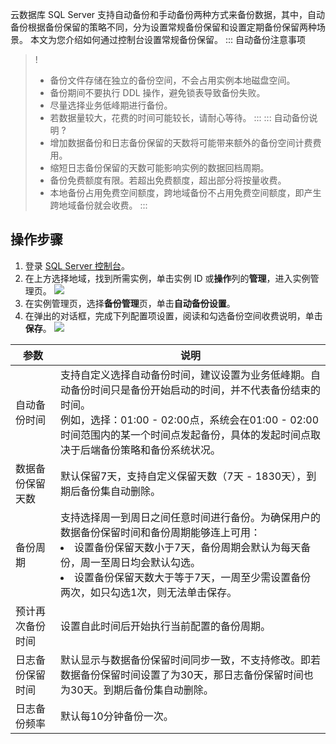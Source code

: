 云数据库 SQL Server 支持自动备份和手动备份两种方式来备份数据，其中，自动备份根据备份保留的策略不同，分为设置常规备份保留和设置定期备份保留两种场景。
本文为您介绍如何通过控制台设置常规备份保留。
<dx-accordion>
::: 自动备份注意事项
>!
>- 备份文件存储在独立的备份空间，不会占用实例本地磁盘空间。
>- 备份期间不要执行 DDL 操作，避免锁表导致备份失败。
>- 尽量选择业务低峰期进行备份。
>- 若数据量较大，花费的时间可能较长，请耐心等待。
:::
::: 自动备份说明
>?
>- 增加数据备份和日志备份保留的天数将可能带来额外的备份空间计费费用。
>- 缩短日志备份保留的天数可能影响实例的数据回档周期。
>- 备份免费额度有限。若超出免费额度，超出部分将按量收费。
>- 本地备份占用免费空间额度，跨地域备份不占用免费空间额度，即产生跨地域备份就会收费。
:::
</dx-accordion>

## 操作步骤

1. 登录 [SQL Server 控制台](https://console.cloud.tencent.com/sqlserver)。
2. 在上方选择地域，找到所需实例，单击实例 ID 或**操作**列的**管理**，进入实例管理页。
![](https://qcloudimg.tencent-cloud.cn/raw/3bb7a0be93f6fb3fa7879389c90b9876.png)
3. 在实例管理页，选择**备份管理**页，单击**自动备份设置**。
4. 在弹出的对话框，完成下列配置项设置，阅读和勾选备份空间收费说明，单击**保存**。
![](https://qcloudimg.tencent-cloud.cn/raw/88a450cb3318cfc8c1846fa73f01313c.png)

| 参数 | 说明 | 
|---------|---------|
| 自动备份时间 | 支持自定义选择自动备份时间，建议设置为业务低峰期。自动备份时间只是备份开始启动的时间，并不代表备份结束的时间。<br>例如，选择：01:00 - 02:00点，系统会在01:00 - 02:00时间范围内的某一个时间点发起备份，具体的发起时间点取决于后端备份策略和备份系统状况。 |
| 数据备份保留天数 | 默认保留7天，支持自定义保留天数（7天 - 1830天），到期后备份集自动删除。 |
| 备份周期 | 支持选择周一到周日之间任意时间进行备份。<dx-alert infotype="explain" title="注意">为确保用户的数据备份保留时间和备份周期能够连上可用：<li>设置备份保留天数小于7天，备份周期会默认为每天备份，周一至周日均会默认勾选。</li><li>设置备份保留天数大于等于7天，一周至少需设置备份两次，如只勾选1次，则无法单击保存。</li></dx-alert> |
| 预计再次备份时间 | 设置自此时间后开始执行当前配置的备份周期。 |
| 日志备份保留时间 | 默认显示与数据备份保留时间同步一致，不支持修改。即若数据备份保留时间设置了为30天，那日志备份保留时间也为30天。到期后备份集自动删除。 |
| 日志备份频率 | 默认每10分钟备份一次。 |



